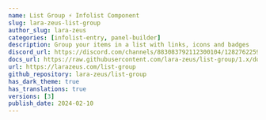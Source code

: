 ```yaml
---
name: List Group ⚡️ Infolist Component
slug: lara-zeus-list-group
author_slug: lara-zeus
categories: [infolist-entry, panel-builder]
description: Group your items in a list with links, icons and badges
discord_url: https://discord.com/channels/883083792112300104/1282762259067703296
docs_url: https://raw.githubusercontent.com/lara-zeus/list-group/1.x/docs/filament.md
url: https://larazeus.com/list-group
github_repository: lara-zeus/list-group
has_dark_theme: true
has_translations: true
versions: [3]
publish_date: 2024-02-10
---
```

